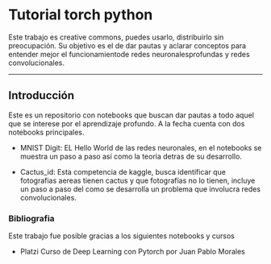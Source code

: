 # Tutorial torch python

Este trabajo es creative commons, puedes usarlo, distribuirlo sin preocupación. Su objetivo es el de dar pautas y aclarar conceptos para entender mejor el funcionamientode redes neuronalesprofundas y redes convolucionales. 

---

## Introducción

Este es un repositorio con notebooks que buscan dar pautas a todo aquel que se interese por el aprendizaje profundo. A la fecha cuenta con dos notebooks principales.

* MNIST Digit: EL Hello World de las redes neuronales, en el notebooks se muestra un paso a paso así como la teoría detras de su desarrollo.

* Cactus_id: Esta competencia de kaggle, busca identificar que fotografias aereas tienen cactus y que fotografías no lo tienen, incluye un paso a paso del como se desarrolla un problema que involucra redes convolucionales.

### Bibliografia

Este trabajo fue posible gracias a los siguientes notebooks y cursos

* Platzi Curso de Deep Learning con Pytorch por Juan Pablo Morales
